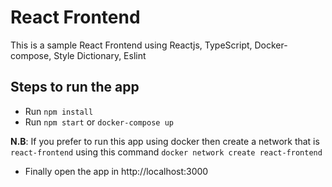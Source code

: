 # React Frontend

This is a sample React Frontend using Reactjs, TypeScript, Docker-compose, Style Dictionary, Eslint

## Steps to run the app
* Run `npm install`
* Run `npm start` or `docker-compose up`

**N.B**: If you prefer to run this app using docker then create a network that is `react-frontend` using this command `docker network create react-frontend`  

* Finally open the app in http://localhost:3000
